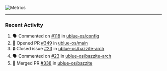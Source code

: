 ![Metrics](https://metrics.lecoq.io/KyleGospo?template=classic&base=header%2C%20activity%2C%20community%2C%20repositories%2C%20metadata&base.indepth=false&base.hireable=false&base.skip=false&config.timezone=America%2FLos_Angeles)

---
### Recent Activity
<!--START_SECTION:activity-->
1. 🗣 Commented on [#118](https://github.com/ublue-os/config/pull/118#issuecomment-1730444029) in [ublue-os/config](https://github.com/ublue-os/config)
2. 💪 Opened PR [#349](https://github.com/ublue-os/main/pull/349) in [ublue-os/main](https://github.com/ublue-os/main)
3. 🔒 Closed issue [#23](https://github.com/ublue-os/bazzite-arch/issues/23) in [ublue-os/bazzite-arch](https://github.com/ublue-os/bazzite-arch)
4. 🗣 Commented on [#23](https://github.com/ublue-os/bazzite-arch/issues/23#issuecomment-1729915129) in [ublue-os/bazzite-arch](https://github.com/ublue-os/bazzite-arch)
5. 🎉 Merged PR [#338](https://github.com/ublue-os/bazzite/pull/338) in [ublue-os/bazzite](https://github.com/ublue-os/bazzite)
<!--END_SECTION:activity-->
